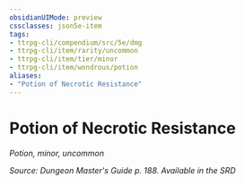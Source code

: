 ```yaml
---
obsidianUIMode: preview
cssclasses: json5e-item
tags:
- ttrpg-cli/compendium/src/5e/dmg
- ttrpg-cli/item/rarity/uncommon
- ttrpg-cli/item/tier/minor
- ttrpg-cli/item/wondrous/potion
aliases: 
- "Potion of Necrotic Resistance"
---
```

# Potion of Necrotic Resistance
*Potion, minor, uncommon*  



*Source: Dungeon Master's Guide p. 188. Available in the <span title='Systems Reference Document (5.1)'>SRD</span>*